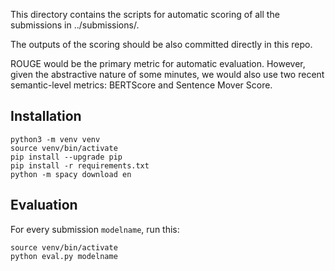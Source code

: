 This directory contains the scripts for automatic scoring of all the submissions in ../submissions/.

The outputs of the scoring should be also committed directly in this repo.

ROUGE would be the primary metric for automatic evaluation. However, given the abstractive nature of some minutes, we would also use two recent semantic-level metrics: BERTScore and Sentence Mover Score.

## Installation

```
python3 -m venv venv
source venv/bin/activate
pip install --upgrade pip
pip install -r requirements.txt
python -m spacy download en
```

## Evaluation

For every submission ``modelname``, run this:

```
source venv/bin/activate
python eval.py modelname
```

